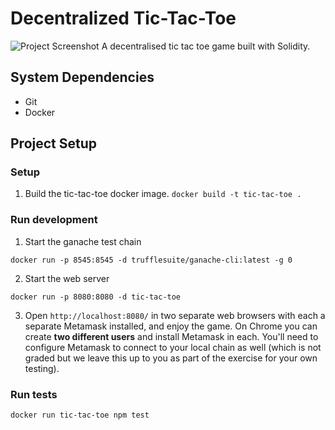 # Decentralized Tic-Tac-Toe

![Project Screenshot](./src/assets/project-screenshot.png)
A decentralised tic tac toe game built with Solidity.

## System Dependencies

- Git
- Docker

## Project Setup

### Setup

1. Build the tic-tac-toe docker image.
`docker build -t tic-tac-toe .`

### Run development

1. Start the ganache test chain

`docker run -p 8545:8545 -d trufflesuite/ganache-cli:latest -g 0`

2. Start the web server

`docker run -p 8080:8080 -d tic-tac-toe`

3. Open `http://localhost:8080/` in two separate web browsers with each a separate Metamask installed, and enjoy the game. On Chrome you can create **two different users** and install Metamask in each. You'll need to configure Metamask to connect to your local chain as well (which is not graded but we leave this up to you as part of the exercise for your own testing).

### Run tests

`docker run tic-tac-toe npm test`
